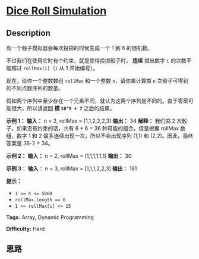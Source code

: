 # [Dice Roll Simulation][title]

## Description

有一个骰子模拟器会每次投掷的时候生成一个 1 到 6 的随机数。

不过我们在使用它时有个约束，就是使得投掷骰子时， **连续** 掷出数字 `i` 的次数不能超过 `rollMax[i]`（`i` 从 1 开始编号）。

现在，给你一个整数数组 `rollMax` 和一个整数 `n`，请你来计算掷 `n` 次骰子可得到的不同点数序列的数量。

假如两个序列中至少存在一个元素不同，就认为这两个序列是不同的。由于答案可能很大，所以请返回 **模  `10^9 + 7`** 之后的结果。



**示例 1：**
            **输入：** n = 2, rollMax = [1,1,2,2,2,3]    **输出：** 34    **解释：** 我们掷 2 次骰子，如果没有约束的话，共有 6 * 6 = 36 种可能的组合。但是根据 rollMax 数组，数字 1 和 2 最多连续出现一次，所以不会出现序列 (1,1) 和 (2,2)。因此，最终答案是 36-2 = 34。    

**示例 2：**
            **输入：** n = 2, rollMax = [1,1,1,1,1,1]    **输出：** 30    

**示例 3：**
            **输入：** n = 3, rollMax = [1,1,1,2,2,3]    **输出：** 181    



**提示：**

  * `1 <= n <= 5000`
  * `rollMax.length == 6`
  * `1 <= rollMax[i] <= 15`


**Tags:** Array, Dynamic Programming

**Difficulty:** Hard

## 思路

[title]: https://leetcode-cn.com/problems/dice-roll-simulation
